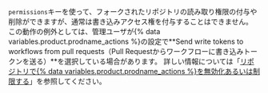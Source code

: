 `permissions`キーを使って、フォークされたリポジトリの読み取り権限の付与や削除ができますが、通常は書き込みアクセス権を付与することはできません。 この動作の例外としては、管理ユーザが{% data variables.product.prodname_actions %}の設定で**Send write tokens to workflows from pull requests（Pull Requestからワークフローに書き込みトークンを送る）**を選択している場合があります。 詳しい情報については「[リポジトリで{% data variables.product.prodname_actions %}を無効化あるいは制限する](/github/administering-a-repository/disabling-or-limiting-github-actions-for-a-repository#enabling-workflows-for-private-repository-forks)」を参照してください。